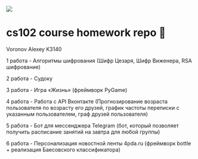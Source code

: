 ![](http://opmns.ifmo.ru/bitrix/templates/main_page/images/itmo_eng.png)
# cs102 course homework repo 🍪
Voronov Alexey K3140

1 работа - Алгоритмы шифрования (Шифр Цезаря, Шифр Виженера, RSA шифрование)

2 работа - Судоку

3 работа - Игра «Жизнь» (фреймворк PyGame)

4 работа - Работа с API Вконтакте (Прогнозирование возраста пользователя по возрасту его друзей, график частоты переписки с указанным пользователем, граф друзей пользователя)

5 работа - Бот для мессенджера Telegram (бот, который позволяет получить расписание занятий на завтра для любой группы)

6 работа - Персонализация новостной ленты 4pda.ru (фреймворк bottle + реализация Баесовского классификатора)
